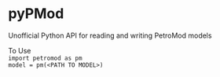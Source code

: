 # pyPMod
Unofficial Python API for reading and writing PetroMod models

To Use <br>
```import petromod as pm```<br>
```model = pm(<PATH TO MODEL>)```<br>
